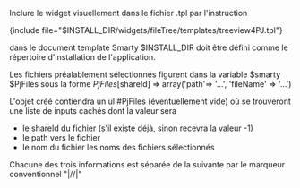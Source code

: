 
Inclure le widget visuellement dans le fichier .tpl par l'instruction

{include file="$INSTALL_DIR/widgets/fileTree/templates/treeview4PJ.tpl"}

dans le document template Smarty
$INSTALL_DIR doit être défini comme le répertoire d'installation de l'application.

Les fichiers préalablement sélectionnés figurent dans la variable $smarty $PjFiles sous la forme
$PjFiles[$shareId] => array('path'=> '...', 'fileName' => '...')


L'objet créé contiendra un ul #PjFiles (éventuellement vide) où se trouveront une liste de inputs cachés dont la valeur sera
 * le shareId du fichier (s'il existe déjà, sinon recevra la valeur -1)
 * le path vers le fichier
 * le nom du fichier
les noms des fichiers sélectionnés
<input type="hidden" name="files[]" value="{$data.shareId}|//|{$data.path}|//|{$data.fileName}">

Chacune des trois informations est séparée de la suivante par le marqueur conventionnel "|//|"
